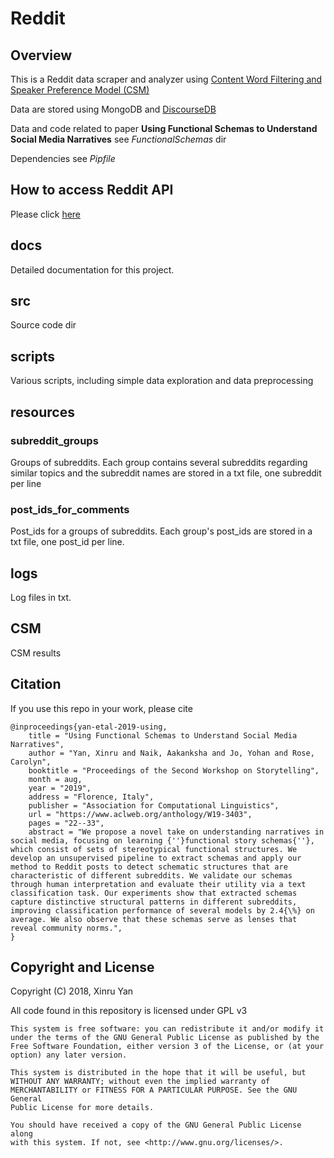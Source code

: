 # Reddit

## Overview

This is a Reddit data scraper and analyzer using [Content Word Filtering and Speaker Preference Model (CSM)](https://github.com/yohanjo/Dialogue-Acts)

Data are stored using MongoDB and [DiscourseDB](http://discoursedb.github.io)

Data and code related to paper **Using Functional Schemas to Understand Social Media Narratives** see *FunctionalSchemas* dir

Dependencies see *Pipfile*

## How to access Reddit API

Please click [here](https://www.reddit.com/wiki/api)

## docs

Detailed documentation for this project.

## src

Source code dir

## scripts

Various scripts, including simple data exploration and data preprocessing

## resources

### subreddit_groups

Groups of subreddits. Each group contains several subreddits regarding similar topics  and the subreddit names are stored in a txt file, one subreddit per line

### post_ids_for_comments

Post_ids for a groups of subreddits. Each group's post_ids are stored in a txt file, one post_id per line.

## logs

Log files in txt.

## CSM

CSM results

## Citation
If you use this repo in your work, please cite

```
@inproceedings{yan-etal-2019-using,
    title = "Using Functional Schemas to Understand Social Media Narratives",
    author = "Yan, Xinru and Naik, Aakanksha and Jo, Yohan and Rose, Carolyn",
    booktitle = "Proceedings of the Second Workshop on Storytelling",
    month = aug,
    year = "2019",
    address = "Florence, Italy",
    publisher = "Association for Computational Linguistics",
    url = "https://www.aclweb.org/anthology/W19-3403",
    pages = "22--33",
    abstract = "We propose a novel take on understanding narratives in social media, focusing on learning {''}functional story schemas{''}, which consist of sets of stereotypical functional structures. We develop an unsupervised pipeline to extract schemas and apply our method to Reddit posts to detect schematic structures that are characteristic of different subreddits. We validate our schemas through human interpretation and evaluate their utility via a text classification task. Our experiments show that extracted schemas capture distinctive structural patterns in different subreddits, improving classification performance of several models by 2.4{\%} on average. We also observe that these schemas serve as lenses that reveal community norms.",
}
```

## Copyright and License

Copyright (C) 2018, Xinru Yan

All code found in this repository is licensed under GPL v3

    This system is free software: you can redistribute it and/or modify it
    under the terms of the GNU General Public License as published by the
    Free Software Foundation, either version 3 of the License, or (at your
    option) any later version.
    
    This system is distributed in the hope that it will be useful, but
    WITHOUT ANY WARRANTY; without even the implied warranty of
    MERCHANTABILITY or FITNESS FOR A PARTICULAR PURPOSE. See the GNU General
    Public License for more details.
    
    You should have received a copy of the GNU General Public License along
    with this system. If not, see <http://www.gnu.org/licenses/>.





